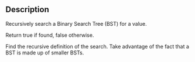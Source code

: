 ## Description
Recursively search a Binary Search Tree (BST) for a value.

Return true if found, false otherwise.

Find the recursive definition of the search. Take advantage of the fact that a BST is made up of smaller BSTs.